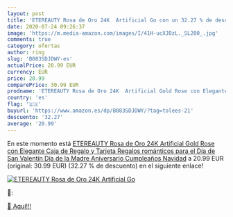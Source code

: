 ```yaml
---
layout: post
title: 'ETEREAUTY Rosa de Oro 24K  Artificial Go con un 32.27 % de descuento'
date: 2020-07-24 09:26:37
image: 'https://m.media-amazon.com/images/I/41H-ucXJOzL._SL200_.jpg'
comments: true
category: ofertas
author: ring
slug: 'B083SDJDWY-es'
actualPrice: 20.99 EUR
currency: EUR
price: 20.99
comparePrice: 30.99 EUR
prodname: 'ETEREAUTY Rosa de Oro 24K  Artificial Gold Rose con Elegante Caja de Regalo y Tarjeta  Regalos románticos para el Día de San Valentín  Día de la Madre  Aniversario  Cumpleaños  Navidad'
country: 'es'
flag: '🇪🇸'
buyurl: 'https://www.amazon.es/dp/B083SDJDWY/?tag=tolees-21'
descuento: '32.27'
average: '20.99'
---
```


En este momento está [ETEREAUTY Rosa de Oro 24K  Artificial Gold Rose con Elegante Caja de Regalo y Tarjeta  Regalos románticos para el Día de San Valentín  Día de la Madre  Aniversario  Cumpleaños  Navidad](https://www.amazon.es/dp/B083SDJDWY/?tag=tolees-21) a 20.99 EUR (original: 30.99 EUR) (32.27 %  de descuento) en el siguiente enlace!

[![ETEREAUTY Rosa de Oro 24K  Artificial Go](https://m.media-amazon.com/images/I/41H-ucXJOzL._SL200_.jpg)](https://www.amazon.es/dp/B083SDJDWY/?tag=tolees-21)

🔎:


[🛒 Aquí!!!](https://www.amazon.es/dp/B083SDJDWY/?tag=tolees-21)
